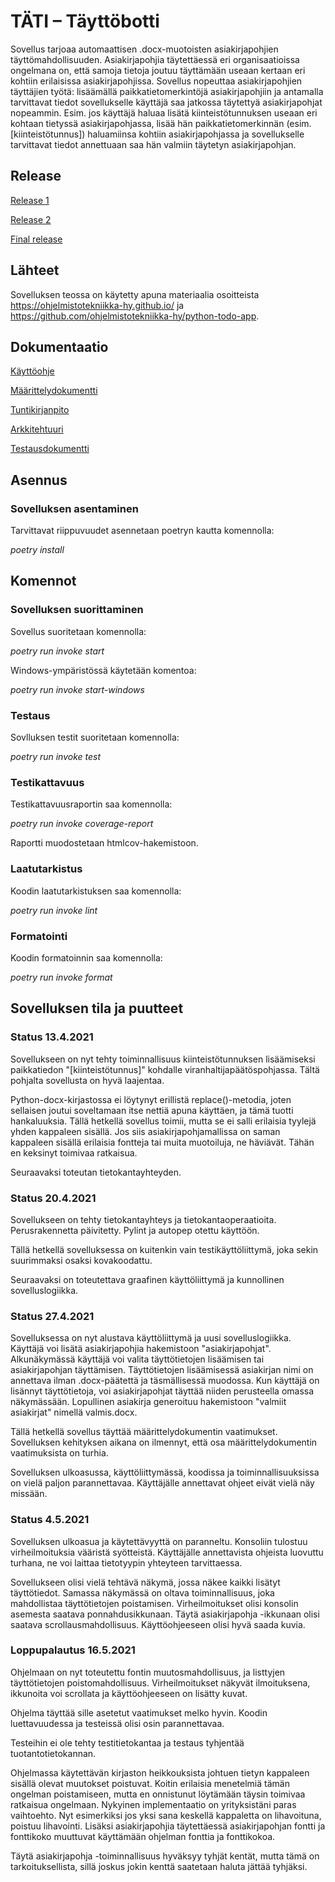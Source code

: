 # TÄTI – Täyttöbotti

Sovellus tarjoaa automaattisen .docx-muotoisten asiakirjapohjien täyttömahdollisuuden.
Asiakirjapohjia täytettäessä eri organisaatioissa ongelmana on, että samoja tietoja joutuu täyttämään useaan kertaan eri kohtiin erilaisissa asiakirjapohjissa.
Sovellus nopeuttaa asiakirjapohjien täyttäjien työtä: lisäämällä paikkatietomerkintöjä asiakirjapohjiin ja antamalla tarvittavat tiedot sovellukselle käyttäjä saa jatkossa täytettyä asiakirjapohjat nopeammin.
Esim. jos käyttäjä haluaa lisätä kiinteistötunnuksen useaan eri kohtaan tietyssä asiakirjapohjassa, lisää hän paikkatietomerkinnän (esim. [kiinteistötunnus]) haluamiinsa kohtiin asiakirjapohjassa ja sovellukselle tarvittavat tiedot annettuaan saa hän valmiin täytetyn asiakirjapohjan. 

## Release

[Release 1](https://github.com/hepitk/ot-harjoitustyo/releases/tag/viikko5)

[Release 2](https://github.com/hepitk/ot-harjoitustyo/releases/tag/viikko6)

[Final release](https://github.com/hepitk/ot-harjoitustyo/releases/tag/viikko7)


## Lähteet

Sovelluksen teossa on käytetty apuna materiaalia osoitteista https://ohjelmistotekniikka-hy.github.io/ ja https://github.com/ohjelmistotekniikka-hy/python-todo-app.


## Dokumentaatio

[Käyttöohje](https://github.com/hepitk/ot-harjoitustyo/blob/master/dokumentaatio/käyttöohje.md)

[Määrittelydokumentti](https://github.com/hepitk/ot-harjoitustyo/blob/master/dokumentaatio/maarittely.md)

[Tuntikirjanpito](https://github.com/hepitk/ot-harjoitustyo/blob/master/dokumentaatio/tuntikirjanpito.md)

[Arkkitehtuuri](https://github.com/hepitk/ot-harjoitustyo/blob/master/dokumentaatio/arkkitehtuuri.md)

[Testausdokumentti](https://github.com/hepitk/ot-harjoitustyo/blob/master/dokumentaatio/testausdokumentti.md)


## Asennus

### Sovelluksen asentaminen

Tarvittavat riippuvuudet asennetaan poetryn kautta komennolla:

*poetry install*


## Komennot

### Sovelluksen suorittaminen

Sovellus suoritetaan komennolla:

*poetry run invoke start*

Windows-ympäristössä käytetään komentoa:

*poetry run invoke start-windows*

### Testaus

Sovlluksen testit suoritetaan komennolla:

*poetry run invoke test*

### Testikattavuus

Testikattavuusraportin saa komennolla:

*poetry run invoke coverage-report*

Raportti muodostetaan htmlcov-hakemistoon.

### Laatutarkistus

Koodin laatutarkistuksen saa komennolla:

*poetry run invoke lint*

### Formatointi

Koodin formatoinnin saa komennolla:

*poetry run invoke format*


## Sovelluksen tila ja puutteet

### Status 13.4.2021

Sovellukseen on nyt tehty toiminnallisuus kiinteistötunnuksen lisäämiseksi paikkatiedon "[kiinteistötunnus]" kohdalle viranhaltijapäätöspohjassa. Tältä pohjalta sovellusta on hyvä laajentaa.

Python-docx-kirjastossa ei löytynyt erillistä replace()-metodia, joten sellaisen joutui soveltamaan itse nettiä apuna käyttäen, ja tämä tuotti hankaluuksia.
Tällä hetkellä sovellus toimii, mutta se ei salli erilaisia tyylejä yhden kappaleen sisällä. Jos siis asiakirjapohjamallissa on saman kappaleen sisällä erilaisia fontteja tai muita muotoiluja, ne häviävät. Tähän en keksinyt toimivaa ratkaisua.

Seuraavaksi toteutan tietokantayhteyden.

### Status 20.4.2021

Sovellukseen on tehty tietokantayhteys ja tietokantaoperaatioita. Perusrakennetta päivitetty. Pylint ja autopep otettu käyttöön.

Tällä hetkellä sovelluksessa on kuitenkin vain testikäyttöliittymä, joka sekin suurimmaksi osaksi kovakoodattu.

Seuraavaksi on toteutettava graafinen käyttöliittymä ja kunnollinen sovelluslogiikka.

### Status 27.4.2021

Sovelluksessa on nyt alustava käyttöliittymä ja uusi sovelluslogiikka. Käyttäjä voi lisätä asiakirjapohjia hakemistoon "asiakirjapohjat". Alkunäkymässä käyttäjä voi valita täyttötietojen lisäämisen tai asiakirjapohjan täyttämisen. Täyttötietojen lisäämisessä asiakirjan nimi on annettava ilman .docx-päätettä ja täsmällisessä muodossa. Kun käyttäjä on lisännyt täyttötietoja, voi asiakirjapohjat täyttää niiden perusteella omassa näkymässään. Lopullinen asiakirja generoituu hakemistoon "valmiit asiakirjat" nimellä 
valmis.docx. 

Tällä hetkellä sovellus täyttää määrittelydokumentin vaatimukset. Sovelluksen kehityksen aikana on ilmennyt, että osa määrittelydokumentin vaatimuksista on turhia.

Sovelluksen ulkoasussa, käyttöliittymässä, koodissa ja toiminnallisuuksissa on vielä paljon parannettavaa. Käyttäjälle annettavat ohjeet eivät vielä näy missään.

### Status 4.5.2021

Sovelluksen ulkoasua ja käytettävyyttä on paranneltu. Konsoliin tulostuu virheilmoituksia vääristä syötteistä. Käyttäjälle annettavista ohjeista luovuttu turhana, ne voi laittaa tietotyypin yhteyteen tarvittaessa.

Sovellukseen olisi vielä tehtävä näkymä, jossa näkee kaikki lisätyt täyttötiedot. Samassa näkymässä on oltava toiminnallisuus, joka mahdollistaa täyttötietojen poistamisen. Virheilmoitukset olisi konsolin asemesta saatava ponnahdusikkunaan. Täytä asiakirjapohja -ikkunaan olisi saatava scrollausmahdollisuus. Käyttöohjeeseen olisi hyvä saada kuvia.

### Loppupalautus 16.5.2021

Ohjelmaan on nyt toteutettu fontin muutosmahdollisuus, ja listtyjen täyttötietojen poistomahdollisuus. Virheilmoitukset näkyvät ilmoituksena, ikkunoita voi scrollata ja käyttöohjeeseen on lisätty kuvat.

Ohjelma täyttää sille asetetut vaatimukset melko hyvin. Koodin luettavuudessa ja testeissä olisi osin parannettavaa. 

Testeihin ei ole tehty testitietokantaa ja testaus tyhjentää tuotantotietokannan.

Ohjelmassa käytettävän kirjaston heikkouksista johtuen tietyn kappaleen sisällä olevat muutokset poistuvat. Koitin erilaisia menetelmiä tämän ongelman poistamiseen, mutta en onnistunut löytämään täysin toimivaa ratkaisua ongelmaan. Nykyinen implementaatio on yrityksistäni paras vaihtoehto. Nyt esimerkiksi jos yksi sana keskellä kappaletta on lihavoituna, poistuu lihavointi. Lisäksi asiakirjapohjia täytettäessä asiakirjapohjan fontti ja fonttikoko muuttuvat käyttämään ohjelman fonttia ja fonttikokoa.

Täytä asiakirjapohja -toiminnallisuus hyväksyy tyhjät kentät, mutta tämä on tarkoituksellista, sillä joskus jokin kenttä saatetaan haluta jättää tyhjäksi.
